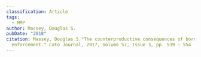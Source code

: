 ```yaml
---
classification: Article
tags:
  - MMP
author: Massey, Douglas S.
pubDate: "2018"
citation: Massey, Douglas S."The counterproductive consequences of border
  enforcement." Cato Journal, 2017, Volume 57, Issue 3, pp. 539 – 554
---
```

